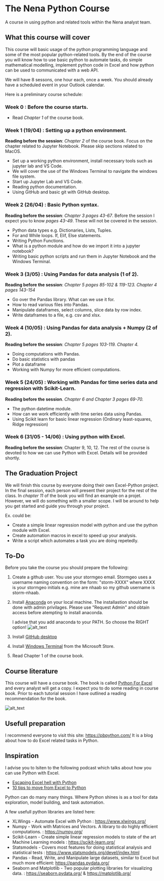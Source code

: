 # The Nena Python Course
A course in using python and related tools within the Nena analyst team.

## What this course will cover

This course will basic usage of the python programming language and some of the most popular 
python-related tools. By the end of the course you will know how to use basic python
to automate tasks, do simple mathematical modelling, implement python code in Excel and
how python can be used to communicated with a web API.

We will have 8 sessons, one hour each, once a week. You should already have a scheduled event in your
Outlook calendar.

Here is a preliminary course schedule:

### Week 0 : Before the course starts.
- Read *Chapter 1* of the course book.

### Week 1 (19/04) : Setting up a python environment. 
__Reading before the session__: *Chapter 2* of the course book. Focus on the chapter related to Jupyter Notebook. Please skip sections related to MacOS.
- Set up a working python environment, install necessary tools such as jupyter lab and VS Code.
- We will cover the use of the Windows Terminal to navigate the windows file system.
- Start up Jupyter Lab and VS Code. <br>
- Reading python documentation.
- Using GitHub and basic git with GitHub desktop.

### Week 2 (26/04) : Basic Python syntax.
__Reading before the session__: *Chapter 3 pages 43-67*. Before the session I expect you to know *pages 43-49*. These will not be covered in the session.
- Python data types e.g. Dictionaries, Lists, Tuples.
- For and While loops. If, Elif, Else statements.
- Writing Python Functions.
- What is a python module and how do we import it into a jupyter notebook?
- Writing basic python scripts and run them in Jupyter Notebook and the Windows Terminal.

### Week 3 (3/05) : Using Pandas for data analysis (1 of 2). 
__Reading before the session__: *Chapter 5 pages 85-102  & 119-123. Chapter 4 pages 143-154*
- Go over the Pandas library. What can we use it for.
- How to read various files into Pandas.
- Manipulate dataframes, select columns, slice data by row index.
- Write dataframes to a file, e.g. csv and xlsx.

### Week 4 (10/05) : Using Pandas for data analysis + Numpy (2 of 2).
__Reading before the session__: *Chapter 5 pages 103-119. Chapter 4.*
- Doing computations with Pandas. 
- Do basic statistics with pandas 
- Plot a dataframe
- Working with Numpy for more efficient computations.

### Week 5 (24/05) : Working with Pandas for time series data and regression with Scikit-Learn.
__Reading before the session__. *Chapter 6 and Chapter 3 pages 69-70.*
- The python datetime module.
- How can we work efficiently with time series data using Pandas.
- Using Scikit learn for basic linear regression (Ordinary least-squares, Ridge regression)

### Week 6 (31/05 - 14/06) : Using python with Excel.
__Reading before the session__: Chapter 9, 10, 12.
The rest of the course is devoted to how we can use Python with Excel. Details will be provided shortly.

## The Graduation Project
We will finish this course by everyone doing their own Excel-Python project.
In the final session, each person will present their project for the rest of the class.
In *chapter 11* of the book you will find an example on a projet. However, we will do something
with a smaller scope. I will be around to help you get started and guide you through your project.

Ex. could be:
- Create a simple linear regression model with python and use the python module with Excel.
- Create automation macros in excel to speed up your analysis.
- Write a script which automates a task you are doing repetedly.

## To-Do
Before you take the course you should prepare the following:

1. Create a github user. You use your stormgeo email. Stormgeo uses a username naming convention
   on the form: "storm-XXXX" where XXXX is your stormgeo initials e.g. mine are nhaab so my github username
   is storm-nhaab.
2. Install [Anaconda](https://www.anaconda.com/) on your local machine. The installastion should be done with
   admin privilages. Please use "Request Admin" and obtain access before atempting to install anaconda.
   
   I advise that you add anaconda to your PATH. So choose the RIGHT option!
   ![alt_text](http://res.cloudinary.com/dyd911kmh/image/upload/f_auto,q_auto:best/v1528926970/AnacondaOptions_e8jugh.png)

   
3. Install [GitHub desktop](https://desktop.github.com/)
4. Install [Windows Terminal](https://www.microsoft.com/nb-no/p/windows-terminal/9n0dx20hk701) from the Microsoft Store. 
5. Read Chapter 1 of the course book.

## Course literature

This course will have a course book.
The book is called [Python For Excel](https://www.amazon.com/Python-Excel-Environment-Automation-Analysis-ebook-dp-B08Y3TKQ5V/dp/B08Y3TKQ5V/ref=mt_other?_encoding=UTF8&me=&qid=) and every analyst will get a copy. I expect you to do some reading in course book. Prior to each tutorial session I have outlined a reading recommendation for the book.

![alt_text](https://s1.adlibris.com/images/59291723/python-for-excel.jpg)



## Usefull preparation

I recommend everyone to visit this site: https://pbpython.com/
It is a blog about how to do Excel related tasks in Python.

## Inspiration

I advise you to lsiten to the following podcast which talks about how you can use Python with Excel.
  * [Escaping Excel hell with Python](https://talkpython.fm/episodes/show/200/escaping-excel-hell-with-python-and-pandas)
  * [10 tips to move from Excel to Python](https://talkpython.fm/episodes/show/288/10-tips-to-move-from-excel-to-python)
 
Python can do many many things. Where Python shines is as a tool for data exploration, model building, and task automation.

A few usefull python libraries are listed here:

* XLWings - Automate Excel with Python : https://www.xlwings.org/
* Numpy - Work with Matrices and Vectors. A library to do highly efficient computations. : https://numpy.org/
* Scikit-Learn - Create simple linear regression models to state of the art Machine Learning models : https://scikit-learn.org/
* Statsmodels - Covers most features for doing statistical analysis and statistical tests : https://www.statsmodels.org/devel/index.html
* Pandas - Read, Write, and Manipulate large datasets, similar to Excel but much more efficient: https://pandas.pydata.org/
* Seaborn and Matplotlib - Two popular plotting libraries for visualizing data. : https://seaborn.pydata.org/ & https://matplotlib.org/


